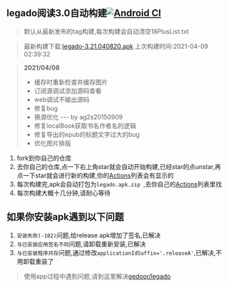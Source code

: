 ## legado阅读3.0自动构建[![Android CI](https://github.com/10bits/gedoor-Build/workflows/Android%20CI/badge.svg)](https://github.com/10bits/gedoor-Build/actions)

> 默认从最新发布的tag构建,每次构建会自动清空18PlusList.txt

> 最新构建下载:[legado-3.21.040820.apk](https://github.com/rainard/gedoor-Build/releases/download/legado-3.21.040820/legado-3.21.040820.apk) 上次构建时间:2021-04-09 02:39:32
<!--start-->
> **2021/04/08**
> * 缓存时重新检查并缓存图片
> * 订阅源调试添加源码查看
> * web调试不输出源码
> * 修复bug
> * 换源优化
> --- by ag2s20150909
> * 修复localBook获取书名作者名的逻辑
> * 修复导出的epub的标题文字过大的bug
> * 优化图片排版
<!--end-->
  
1. fork到你自己的仓库
2. 去你自己的仓库,点一下右上角star就会自动开始构建,已经star的点unstar,再点一下star就会进行新的构建,你的[Actions](https://github.com/10bits/gedoor-Build/actions)列表会有显示的
3. 每次构建完,apk会自动打包为`legado.apk.zip
`,去你自己的[Actions](https://github.com/10bits/gedoor-Build/actions)列表里找
4. 每次构建大概十几分钟,请耐心等待

## 如果你安装apk遇到以下问题

1. `安装失败(-102)`问题,给release apk增加了签名,已解决
2. `与已安装应用签名不同`问题,请卸载重新安装,已解决
3. `与已安装程序共存`问题,通过修改`applicationIdSuffix='.releaseA'`,已解决,不用卸载重装了
> 使用app过程中遇到问题,请到这里解决[gedoor/legado](https://github.com/gedoor/legado/issues)

